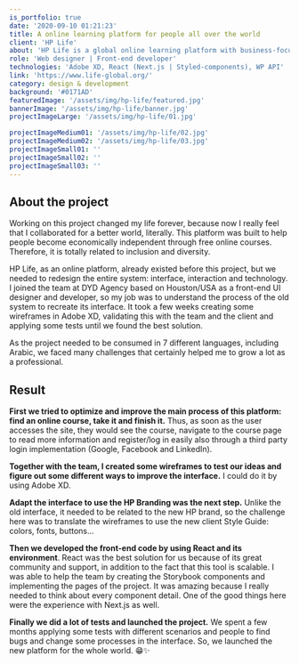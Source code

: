 ```yaml
---
is_portfolio: true
date: '2020-09-10 01:21:23'
title: A online learning platform for people all over the world
client: 'HP Life'
about: 'HP Life is a global online learning platform with business-focused courses in 7 different languages that are free to use for everyone, everywhere.'
role: 'Web designer | Front-end developer'
technologies: 'Adobe XD, React (Next.js | Styled-components), WP API'
link: 'https://www.life-global.org/'
category: design & development
background: '#0171AD'
featuredImage: '/assets/img/hp-life/featured.jpg'
bannerImage: '/assets/img/hp-life/banner.jpg'
projectImageLarge: '/assets/img/hp-life/01.jpg'

projectImageMedium01: '/assets/img/hp-life/02.jpg'
projectImageMedium02: '/assets/img/hp-life/03.jpg'
projectImageSmall01: ''
projectImageSmall02: ''
projectImageSmall03: ''
---
```


## About the project

Working on this project changed my life forever, because now I really feel that I collaborated for a better world, literally. This platform was built to help people become economically independent through free online courses. Therefore, it is totally related to inclusion and diversity.

HP Life, as an online platform, already existed before this project, but we needed to redesign the entire system: interface, interaction and technology. I joined the team at DYD Agency based on Houston/USA as a front-end UI designer and developer, so my job was to understand the process of the old system to recreate its interface. It took a few weeks creating some wireframes in Adobe XD, validating this with the team and the client and applying some tests until we found the best solution.

As the project needed to be consumed in 7 different languages, including Arabic, we faced many challenges that certainly helped me to grow a lot as a professional.

## Result

**First we tried to optimize and improve the main process of this platform: find an online course, take it and finish it.** Thus, as soon as the user accesses the site, they would see the course, navigate to the course page to read more information and register/log in easily also through a third party login implementation (Google, Facebook and LinkedIn).

**Together with the team, I created some wireframes to test our ideas and figure out some different ways to improve the interface.** I could do it by using Adobe XD.

**Adapt the interface to use the HP Branding was the next step.** Unlike the old interface, it needed to be related to the new HP brand, so the challenge here was to translate the wireframes to use the new client Style Guide: colors, fonts, buttons...

**Then we developed the front-end code by using React and its environment**. React was the best solution for us because of its great community and support, in addition to the fact that this tool is scalable. I was able to help the team by creating the Storybook components and implementing the pages of the project. It was amazing because I really needed to think about every component detail. One of the good things here were the experience with Next.js as well.

**Finally we did a lot of tests and launched the project.** We spent a few months applying some tests with different scenarios and people to find bugs and change some processes in the interface. So, we launched the new platform for the whole world. 😁✨
